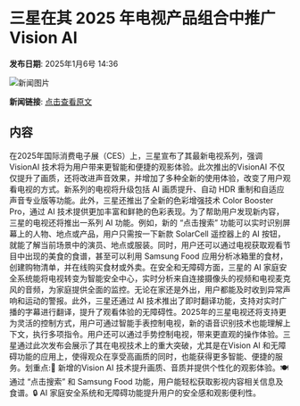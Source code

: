 # 三星在其 2025 年电视产品组合中推广 Vision AI

**发布日期**: 2025年1月6号 14:36

![新闻图片](https://upload.chinaz.com/2025/0106/6387177100104128689898413.png)

**新闻链接**: [点击查看原文](https://www.aibase.com/zh/news/14493)

## 内容

在2025年国际消费电子展（CES）上，三星宣布了其最新电视系列，强调VisionAI 技术将为用户带来更智能和便捷的观影体验。此次推出的VisionAI 不仅仅提升了画质，还将改进声音效果，并增加了多种全新的使用体验，改变了用户观看电视的方式。新系列的电视将升级包括 AI 画质提升、自动 HDR 重制和自适应声音专业版等功能。此外，三星还推出了全新的色彩增强技术 Color Booster Pro，通过 AI 技术提供更加丰富和鲜艳的色彩表现。为了帮助用户发现新内容，三星的电视还将推出一系列 AI 功能。例如，新的 “点击搜索” 功能可以实时识别屏幕上的人物、地点或产品，用户只需按一下新款 SolarCell 遥控器上的 AI 按钮，就能了解当前场景中的演员、地点或服装。同时，用户还可以通过电视获取观看节目中出现的美食的食谱，甚至可以利用 Samsung Food 应用分析冰箱里的食材，创建购物清单，并在线购买食材或外卖。在安全和无障碍方面，三星的 AI 家庭安全系统能将电视转变为智能安全中心，实时分析来自连接摄像头的视频和电视麦克风的音频，为家庭提供全面的监控。无论在家还是外出，用户都能及时收到异常声响和运动的警报。此外，三星还通过 AI 技术推出了即时翻译功能，支持对实时广播的字幕进行翻译，提升了观看体验的无障碍性。2025年的三星电视还将支持更为灵活的控制方式，用户可通过智能手表控制电视，新的语音识别技术也能理解上下文，执行多项指令。用户还可以通过手势控制电视，带来更直观的操作体验。三星通过此次发布会展示了其在电视技术上的重大突破，尤其是在Vision AI 和无障碍功能的应用上，使得观众在享受高画质的同时，也能获得更多智能、便捷的服务。划重点:🎨 新增的Vision AI 技术提升画质、音质并提供个性化的观影体验。🍽️ 通过 “点击搜索” 和 Samsung Food 功能，用户能轻松获取影视内容相关信息及食谱。🔒 AI 家庭安全系统和无障碍功能提升用户的安全感和观影便利性。
